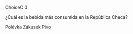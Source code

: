 <?xml version="1.0" encoding="UTF-8"?>
<!-- This example adapted from the PET Handbook, copyright University of Cambridge ESOL Examinations -->
<assessmentItem xmlns="http://www.imsglobal.org/xsd/imsqti_v2p1" xmlns:xsi="http://www.w3.org/2001/XMLSchema-instance" 
xsi:schemaLocation="http://www.imsglobal.org/xsd/imsqti_v2p1 http://www.imsglobal.org/xsd/qti/qtiv2p1/imsqti_v2p1.xsd" 
identifier="choice" 
title="Pregunta 3" 
adaptive="false" 
timeDependent="false"> 
<responseDeclaration identifier="RESPONSE_3" cardinality="single" baseType="identifier">
    <correctResponse>
        <value>ChoiceC</value>
    </correctResponse>
</responseDeclaration>
<outcomeDeclaration identifier="SCORE" cardinality="single" baseType="float">
    <defaultValue>
        <value>0</value>
    </defaultValue>
</outcomeDeclaration>
<itemBody>
    <p>¿Cuál es la bebida más consumida en la República Checa?</p>
    <choiceInteraction responseIdentifier="RESPONSE_3" shuffle="false" maxChoices="1">
        <simpleChoice identifier="ChoiceA">Polévka</simpleChoice>
        <simpleChoice identifier="ChoiceB">Zákusek</simpleChoice>
        <simpleChoice identifier="ChoiceC">Pivo</simpleChoice>
    </choiceInteraction>
</itemBody>
<responseProcessing
template="http://www.imsglobal.org/question/qti_v2p2/rptemplates/match_correct"/>
</assessmentItem>
